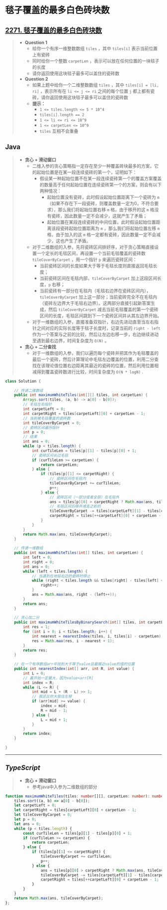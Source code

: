 # 毯子覆盖的最多白色砖块数

## [2271. 毯子覆盖的最多白色砖块数](https://leetcode.cn/problems/maximum-white-tiles-covered-by-a-carpet/)

> - **Question 1**
>   - 给你一个有序一维整数数组 `tiles` ，其中 `tiles[i]` 表示当前位置上有瓷砖
>   - 同时给你一个整数 `carpetLen` ，表示可以放在任何位置的一块毯子的长度
>   - 请你返回使用这块毯子最多可以盖住的瓷砖数
> - **Question 2**
>   - 如果上题中给你一个二维整数数组 `tiles` ，其中 `tiles[i] = [li, ri]` ，表示所有在 `li <= j <= ri` 之间的每个位置 `j` 都上都有瓷砖，请你返回使用这块毯子最多可以盖住的瓷砖数
>   - **提示：**
>     - `1 <= tiles.length <= 5 * 10^4`
>     - `tiles[i].length == 2`
>     - `1 <= li <= ri <= 10^9`
>     - `1 <= carpetLen <= 10^9`
>     - `tiles` 互相不会重叠

## Java

> - **贪心 + 滑动窗口**
>   - 二维入参的贪心策略指一定存在至少一种覆盖砖块最多的方案，它的起始位置是在某一段连续瓷砖的第一个，证明如下：
>     - 假设某一种起始位置不在某一段连续瓷砖第一个的覆盖方案覆盖的数量高于任何起始位置在连续瓷砖第一个的方案，则会有以下两种情况：
>       - 起始位置没有瓷砖，此时假设起始位置距离下一个瓷砖为 `m` （如果不存在下一段瓷砖，则覆盖数量一定为0，不符合要求），那么我们将起始位置右移 `m` 格，由于移开的这 `m` 格没有瓷砖，因此数量一定不会减少，这就产生了矛盾；
>       - 起始位置在某段连续瓷砖的中间位置，此时假设起始位置距离该段瓷砖起始位置距离为 `m` ，那么我们将起始位置左移 `m` 格，由于加入的这 `m` 格一定都有瓷砖，因此数量一定不会减少，这也产生了矛盾。
>   - 对于二维数组的入参，先将瓷砖区间排好序，对于贪心策略直接设置一个定长的毛毯区间，再设置一个当前毛毯覆盖的瓷砖数 `tileCoverByCarpet` ，用一个指针 `p` 来遍历瓷砖区间：
>     - 当前瓷砖区间的长度如果大于等于毛毯长度则直接返回毛毯长度；
>     - 当前瓷砖区间在毛毯内部，`tileCoverByCarpet` 加上这段区间长度，`p` 右移；
>     - 当前瓷砖有一部分在毛毯内（毛毯右边界在瓷砖区间内），`tileCoverByCarpet` 加上这一部分；当前瓷砖完全不在毛毯内（瓷砖左边界大于毛毯右边界）。这两部分直接引起新答案生成，然后 `tileCoverByCarpet` 减去当前毛毯覆盖的第一个瓷砖区间的长度，毛毯区间跳到下一个瓷砖区间并从其左边界开始。
>   - 对于一维数组的入参，直接准备双指针，右边先进动直至当左右指针之间对应的实际长度等于毯子长度时，记录当前的 `right - left` 作为一个答案与之前的比较，然后让左边右移一步，右边继续进动至遇到最右边界，时间复杂度为 `O(N)` 。
> - **贪心 + 二分查找**
>   - 对于一维数组的入参，我们以遍历每个瓷砖并把其作为毛毯覆盖的最后一个瓷砖，然后计算理论中毛毯左边覆盖的位置，利用二分查找在该理论值位置右边距离其最近的瓷砖的位置，然后利用位置相减得到覆盖瓷砖数进行比较，时间复杂度为 `O(N * logN)` .

```java
class Solution {
    
    // 传递二维数组
    public int maximumWhiteTiles(int[][] tiles, int carpetLen) {
        Arrays.sort(tiles, (a, b) -> a[0] - b[0]);
        // 毛毯左右指针
        int carpetLeft = 0;
        int carpetRight = tiles[carpetLeft][0] + carpetLen - 1;
        // 当前被毛毯覆盖的瓷砖数
        int tileCoverByCarpet = 0;
        // 瓷砖区间遍历指针
        int p = 0;
        // 结果
        int ans = 0;
        while (p < tiles.length) {
            int curTileLen = tiles[p][1] - tiles[p][0] + 1;
            // 瓷砖区间长过毛毯
            if (curTileLen >= carpetLen) {
                return carpetLen;
            } else {
                if (tiles[p][1] <= carpetRight) {
                    // 瓷砖区间在毛毯内
                    tileCoverByCarpet += curTileLen;
                    p++;
                } else {
                    // 瓷砖区间（一部分或者全部）在毛毯外
                    ans = tiles[p][0] > carpetRight ? Math.max(ans, tileCoverByCarpet) : Math.max(ans, tileCoverByCarpet + carpetRight - tiles[p][0] + 1);
                    // 毛毯区间后移并减去之前的
                    tileCoverByCarpet -= tiles[carpetLeft][1] - tiles[carpetLeft][0] + 1;
                    carpetRight = tiles[++carpetLeft][0] + carpetLen - 1;
                }
            }
        }
        return Math.max(ans, tileCoverByCarpet);
    }
    
    // 传递一维数组
    public int maximumWhiteTiles(int[] tiles, int carpetLen) {
        int left = 0;
        int right = 0;
        int ans = 0;
        while (left < tiles.length) {
            // 当遇到在地毯右边的瓷砖时停止
            while (right < tiles.length && tiles[right] - tiles[left] <= carpetLen) {
                right++;
            }
            ans = Math.max(ans, right - (left++));
        }
        return ans;
    }
    
    // 贪心加二分
    public int maximumWhiteTilesByBinarySearch(int[] tiles, int carpetLen) {
        int res = 1;
        for (int i = 0; i < tiles.length; i++) {
            int nearest = nearestIndex(tiles, i, tiles[i] - carpetLen);
            res = Math.max(res, i - nearest + 1);
        }
        return res;
    }
    
    // 在一个有序数组arr中找到大于等于value且最接近value的值的位置
    public int nearestIndex(int[] arr, int R, int value) {
        int L = 0;
        // 最开始一定最大，因为value<arr[R]
        int index = R;
        while (L <= R) {
            int mid = L + (R - L) >> 1;
            // 我还比你大我往左移
            if (arr[mid] >= value) {
                index = mid;
                R = mid - 1;
            } else {
                L = mid + 1;
            }
        }
        return index;
    }
    
}
```

---

## *TypeScript*

> - **贪心 + 滑动窗口**
>   - 参考java中入参为二维数组的部分

```typescript
function maximumWhiteTiles(tiles: number[][], carpetLen: number): number {
    tiles.sort((a, b) => a[0] - b[0]);
    let carpetLeft = 0;
    let carpetRight = tiles[carpetLeft][0] + carpetLen - 1;
    let tileCoverByCarpet = 0;
    let p = 0;
    let ans = 0;
    while (p < tiles.length) {
        const curTileLen = tiles[p][1] - tiles[p][0] + 1;
        if (curTileLen >= carpetLen) {
            return carpetLen;
        } else {
            if (tiles[p][1] <= carpetRight) {
                tileCoverByCarpet += curTileLen;
                p++;
            } else {
                ans = tiles[p][0] > carpetRight ? Math.max(ans, tileCoverByCarpet) : Math.max(ans, tileCoverByCarpet + carpetRight - tiles[p][0] + 1);
                tileCoverByCarpet -= tiles[carpetLeft][1] - tiles[carpetLeft][0] + 1;
                carpetRight = tiles[++carpetLeft][0] + carpetLen - 1;
            }
        }
    }
    return Math.max(ans, tileCoverByCarpet);
};
```
